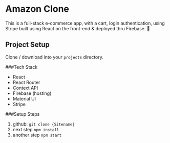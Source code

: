 # Amazon Clone
This is a full-stack e-commerce app, with a cart, login authentication, using Stripe built using React on the front-end & deployed thru Firebase. 🚀

## Project Setup
Clone / download into your `projects` directory.

###Tech Stack

- React
- React Router
- Context API
- Firebase (hosting)
- Material UI
- Stripe

###Setup Steps

1. github: `git clone {Sitename}`
2. next step `npm install`
3. another step `npm start`
